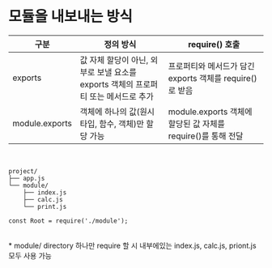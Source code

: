 # 모듈을 내보내는 방식

|구분|정의 방식|require() 호출|
|------|---|---|
|exports|값 자체 할당이 아닌, 외부로 보낼 요소를 exports 객체의 프로퍼티 또는 메서드로 추가|프로퍼티와 메서드가 담긴 exports 객체를 require()로 받음|
|module.exports|객체에 하나의 값(원시 타입, 함수, 객체)만 할당 가능|module.exports 객체에 할당된 값 자체를 require()를 통해 전달|

<br/>

```
project/
├── app.js
└── module/
    ├── index.js
    ├── calc.js
    └── print.js

const Root = require('./module');
```
<br/>
* module/ directory 하나만 require 할 시 내부에있는 index.js, calc.js, priont.js 모두 사용 가능
